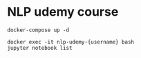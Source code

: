 # NLP udemy course

```
docker-compose up -d
```

```
docker exec -it nlp-udemy-{username} bash
jupyter notebook list
```

